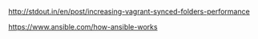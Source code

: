 <a href="http://stdout.in/en/post/increasing-vagrant-synced-folders-performance">http://stdout.in/en/post/increasing-vagrant-synced-folders-performance</a>

<a href="https://www.ansible.com/how-ansible-works">https://www.ansible.com/how-ansible-works</a>


